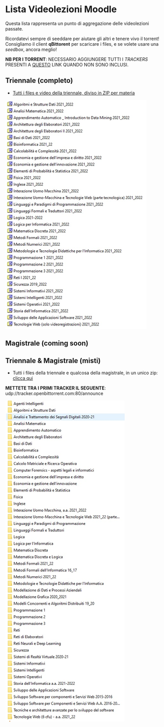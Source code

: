 # Lista Videolezioni Moodle

Questa lista rappresenta un punto di aggregazione delle videolezioni passate.

Ricordatevi sempre di seeddare per aiutare gli altri e tenere vivo il torrent!
Consigliamo il client **qBittorent** per scaricare i files, e se volete usare una _seedbox_, ancora meglio!

**NB PER I TORRENT**: NECESSARIO AGGIUNGERE TUTTI I _TRACKERS_ PRESENTI A [QUESTO](https://raw.githubusercontent.com/ngosang/trackerslist/master/trackers_all.txt) LINK QUANDO NON SONO INCLUSI.

## Triennale (completo)

- [Tutti i files e video della triennale, diviso in ZIP per materia](files/Moodle_Full_ZIP_2021_2022_triennale.torrent)

![Lista dei files](img/files2.jpg)

## Magistrale (coming soon)

## Triennale & Magistrale (misti)

- Tutti i files della triennale e qualcosa della magistrale, in un unico zip: [clicca qui](files/moodle.zip.torrent)

**METTETE TRA I PRIMI TRACKER IL SEGUENTE**: udp://tracker.openbittorrent.com:80/announce

![Lista dei files](img/files1.jpg)
